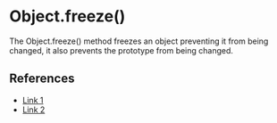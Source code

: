 # Object.freeze()

The Object.freeze() method freezes an object preventing it from being changed, it also prevents the prototype from being changed.

## References

- [Link 1]()
- [Link 2]()